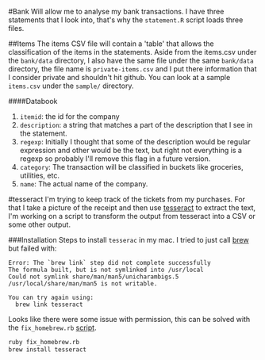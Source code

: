 #Bank
Will allow me to analyse my bank transactions. I have three statements that
I look into, that's why the `statement.R` script loads three files.

##Items
The items CSV file will contain a 'table' that allows the classification of the
items in the statements. Aside from the items.csv under the `bank/data` directory,
I also have the same file under the same `bank/data` directory, the file name is
`private-items.csv` and I put there information that I consider private and
shouldn't hit github. You can look at a sample `items.csv` under the `sample/`
directory.

####Databook
1. `itemid`: the id for the company
2. `description`: a string that matches a part of the description that I see in
   the statement.
3. `regexp`: Initially I thought that some of the description would be regular
   expression and other would be the text, but right not everything is a regexp
   so probably I'll remove this flag in a future version.
4. `category`: The transaction will be classified in buckets like groceries,
   utilities, etc.
5. `name`: The actual name of the company.


#tesseract
I'm trying to keep track of the tickets from my purchases. For that I take
a picture of the receipt and then use [tesseract][3] to extract the text, I'm
working on a script to transform the output from tesseract into a CSV or some
other output.

###Installation
Steps to install `tesserac` in my mac. I tried to just call [brew][2] but
failed with:

```
Error: The `brew link` step did not complete successfully
The formula built, but is not symlinked into /usr/local
Could not symlink share/man/man5/unicharambigs.5
/usr/local/share/man/man5 is not writable.

You can try again using:
  brew link tesseract
```

Looks like there were some issue with permission, this can be solved with the
`fix_homebrew.rb` [script][1].

```bash
ruby fix_homebrew.rb
brew install tesseract
```

[1]: https://gist.github.com/rpavlik/768518
[2]: http://brew.sh/
[3]: https://github.com/tesseract-ocr/tesseract
